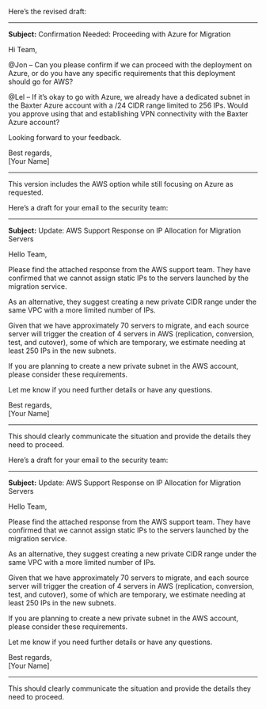 Here’s the revised draft:

---

**Subject:** Confirmation Needed: Proceeding with Azure for Migration

Hi Team,

@Jon – Can you please confirm if we can proceed with the deployment on Azure, or do you have any specific requirements that this deployment should go for AWS?

@Lel – If it’s okay to go with Azure, we already have a dedicated subnet in the Baxter Azure account with a /24 CIDR range limited to 256 IPs. Would you approve using that and establishing VPN connectivity with the Baxter Azure account?

Looking forward to your feedback.

Best regards,  
[Your Name]

---

This version includes the AWS option while still focusing on Azure as requested.


Here’s a draft for your email to the security team:

---

**Subject:** Update: AWS Support Response on IP Allocation for Migration Servers

Hello Team,

Please find the attached response from the AWS support team. They have confirmed that we cannot assign static IPs to the servers launched by the migration service. 

As an alternative, they suggest creating a new private CIDR range under the same VPC with a more limited number of IPs. 

Given that we have approximately 70 servers to migrate, and each source server will trigger the creation of 4 servers in AWS (replication, conversion, test, and cutover), some of which are temporary, we estimate needing at least 250 IPs in the new subnets. 

If you are planning to create a new private subnet in the AWS account, please consider these requirements.

Let me know if you need further details or have any questions.

Best regards,  
[Your Name]

---

This should clearly communicate the situation and provide the details they need to proceed.





Here’s a draft for your email to the security team:

---

**Subject:** Update: AWS Support Response on IP Allocation for Migration Servers

Hello Team,

Please find the attached response from the AWS support team. They have confirmed that we cannot assign static IPs to the servers launched by the migration service. 

As an alternative, they suggest creating a new private CIDR range under the same VPC with a more limited number of IPs. 

Given that we have approximately 70 servers to migrate, and each source server will trigger the creation of 4 servers in AWS (replication, conversion, test, and cutover), some of which are temporary, we estimate needing at least 250 IPs in the new subnets. 

If you are planning to create a new private subnet in the AWS account, please consider these requirements.

Let me know if you need further details or have any questions.

Best regards,  
[Your Name]

---

This should clearly communicate the situation and provide the details they need to proceed.
